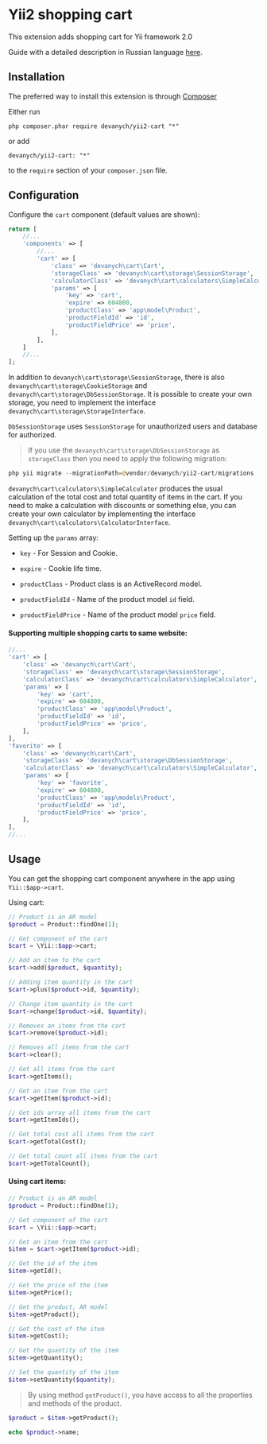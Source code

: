 # Yii2 shopping cart 

This extension adds shopping cart for Yii framework 2.0

Guide with a detailed description in Russian language [here](https://github.com/devanych/yii2-cart/blob/master/docs/guide-ru.md).

## Installation

The preferred way to install this extension is through [Composer](https://getcomposer.org/download/)

Either run

```
php composer.phar require devanych/yii2-cart "*"
```

or add

```
devanych/yii2-cart: "*"
```

to the `require` section of your `composer.json` file.

## Configuration

Configure the `cart` component (default values are shown):

```php
return [
    //...
    'components' => [
        //...
        'cart' => [
            'class' => 'devanych\cart\Cart',
            'storageClass' => 'devanych\cart\storage\SessionStorage',
            'calculatorClass' => 'devanych\cart\calculators\SimpleCalculator',
            'params' => [
                'key' => 'cart',
                'expire' => 604800,
                'productClass' => 'app\model\Product',
                'productFieldId' => 'id',
                'productFieldPrice' => 'price',
            ],
        ],
    ]
    //...
];
```

In addition to `devanych\cart\storage\SessionStorage`, there is also `devanych\cart\storage\CookieStorage` and `devanych\cart\storage\DbSessionStorage`. It is possible to create your own storage, you need to implement the interface `devanych\cart\storage\StorageInterface`.

`DbSessionStorage` uses `SessionStorage` for unauthorized users and database for authorized.

> If you use the `devanych\cart\storage\DbSessionStorage` as `storageClass` then you need to apply the following migration:

```php
php yii migrate --migrationPath=@vendor/devanych/yii2-cart/migrations
```

`devanych\cart\calculators\SimpleCalculator` produces the usual calculation of the total cost and total quantity of items in the cart. If you need to make a calculation with discounts or something else, you can create your own calculator by implementing the interface `devanych\cart\calculators\CalculatorInterface`.

Setting up the `params` array: 

* `key` - For Session and Cookie.

* `expire` - Cookie life time.

* `productClass` - Product class is an ActiveRecord model.

* `productFieldId` - Name of the product model `id` field.

* `productFieldPrice` - Name of the product model `price` field.

#### Supporting multiple shopping carts to same website:

```php
//...
'cart' => [
    'class' => 'devanych\cart\Cart',
    'storageClass' => 'devanych\cart\storage\SessionStorage',
    'calculatorClass' => 'devanych\cart\calculators\SimpleCalculator',
    'params' => [
        'key' => 'cart',
        'expire' => 604800,
        'productClass' => 'app\model\Product',
        'productFieldId' => 'id',
        'productFieldPrice' => 'price',
    ],
],
'favorite' => [
    'class' => 'devanych\cart\Cart',
    'storageClass' => 'devanych\cart\storage\DbSessionStorage',
    'calculatorClass' => 'devanych\cart\calculators\SimpleCalculator',
    'params' => [
        'key' => 'favorite',
        'expire' => 604800,
        'productClass' => 'app\models\Product',
        'productFieldId' => 'id',
        'productFieldPrice' => 'price',
    ],
],
//...
```

## Usage

You can get the shopping cart component anywhere in the app using `Yii::$app->cart`.

Using cart:

```php
// Product is an AR model
$product = Product::findOne(1);

// Get component of the cart
$cart = \Yii::$app->cart;

// Add an item to the cart
$cart->add($product, $quantity);

// Adding item quantity in the cart
$cart->plus($product->id, $quantity);

// Change item quantity in the cart
$cart->change($product->id, $quantity);

// Removes an items from the cart
$cart->remove($product->id);

// Removes all items from the cart
$cart->clear();

// Get all items from the cart
$cart->getItems();

// Get an item from the cart
$cart->getItem($product->id);

// Get ids array all items from the cart
$cart->getItemIds();

// Get total cost all items from the cart
$cart->getTotalCost();

// Get total count all items from the cart
$cart->getTotalCount();
```

#### Using cart items:

```php
// Product is an AR model
$product = Product::findOne(1);

// Get component of the cart
$cart = \Yii::$app->cart;

// Get an item from the cart
$item = $cart->getItem($product->id);

// Get the id of the item
$item->getId();

// Get the price of the item
$item->getPrice();

// Get the product, AR model
$item->getProduct();

// Get the cost of the item
$item->getCost();

// Get the quantity of the item
$item->getQuantity();

// Set the quantity of the item
$item->setQuantity($quantity);
```

> By using method `getProduct()`, you have access to all the properties and methods of the product.

```php
$product = $item->getProduct();

echo $product->name;
```
